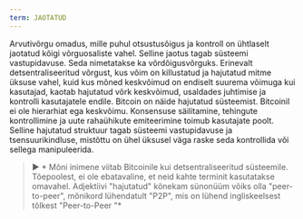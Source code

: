 ```yaml
---
term: JAOTATUD
---
```

Arvutivõrgu omadus, mille puhul otsustusõigus ja kontroll on ühtlaselt jaotatud kõigi võrguosaliste vahel. Selline jaotus tagab süsteemi vastupidavuse. Seda nimetatakse ka võrdõigusvõrguks. Erinevalt detsentraliseeritud võrgust, kus võim on killustatud ja hajutatud mitme üksuse vahel, kuid kus mõned keskvõimud on endiselt suurema võimuga kui kasutajad, kaotab hajutatud võrk keskvõimud, usaldades juhtimise ja kontrolli kasutajatele endile. Bitcoin on näide hajutatud süsteemist. Bitcoinil ei ole hierarhiat ega keskvõimu. Konsensuse säilitamine, tehingute kontrollimine ja uute rahaühikute emiteerimine toimub kasutajate poolt. Selline hajutatud struktuur tagab süsteemi vastupidavuse ja tsensuurikindluse, mistõttu on ühel üksusel väga raske seda kontrollida või sellega manipuleerida.

> ► * Mõni inimene viitab Bitcoinile kui detsentraliseeritud süsteemile. Tõepoolest, ei ole ebatavaline, et neid kahte terminit kasutatakse omavahel. Adjektiivi "hajutatud" kõnekam sünonüüm võiks olla "peer-to-peer", mõnikord lühendatult "P2P", mis on lühend ingliskeelsest tõlkest "Peer-to-Peer "*

